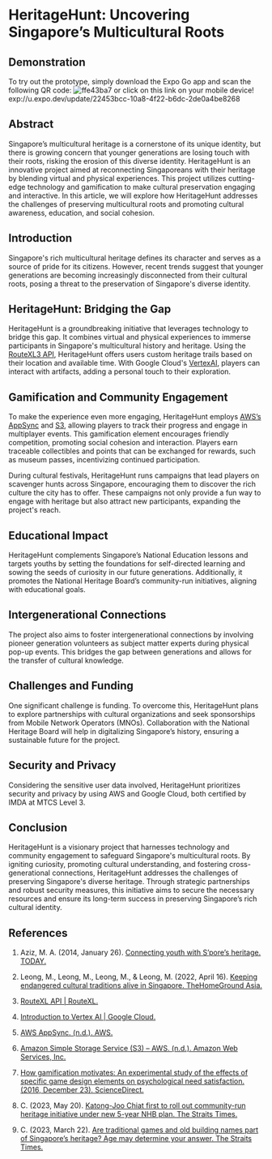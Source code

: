 # HeritageHunt: Uncovering Singapore’s Multicultural Roots

## Demonstration
To try out the prototype, simply download the Expo Go app and scan the following QR code:
![ffe43ba7](https://github.com/duckyfuz/heritageHunt-SplashAwards2023/assets/108561447/ddad8e4e-2d3d-4552-a821-86cbc41a638c)
or click on this link on your mobile device! exp://u.expo.dev/update/22453bcc-10a8-4f22-b6dc-2de0a4be8268

## Abstract
Singapore’s multicultural heritage is a cornerstone of its unique identity, but there is growing concern that younger generations are losing touch with their roots, risking the erosion of this diverse identity. HeritageHunt is an innovative project aimed at reconnecting Singaporeans with their heritage by blending virtual and physical experiences. This project utilizes cutting-edge technology and gamification to make cultural preservation engaging and interactive. In this article, we will explore how HeritageHunt addresses the challenges of preserving multicultural roots and promoting cultural awareness, education, and social cohesion.

## Introduction
Singapore's rich multicultural heritage defines its character and serves as a source of pride for its citizens. However, recent trends suggest that younger generations are becoming increasingly disconnected from their cultural roots, posing a threat to the preservation of Singapore's diverse identity.

## HeritageHunt: Bridging the Gap
HeritageHunt is a groundbreaking initiative that leverages technology to bridge this gap. It combines virtual and physical experiences to immerse participants in Singapore's multicultural history and heritage. Using the [RouteXL3 API](https://www.routexl.com/blog/api/?lang=en), HeritageHunt offers users custom heritage trails based on their location and available time. With Google Cloud's [VertexAI](https://cloud.google.com/vertex-ai/docs/start/introduction-unified-platform), players can interact with artifacts, adding a personal touch to their exploration.

## Gamification and Community Engagement
To make the experience even more engaging, HeritageHunt employs [AWS’s AppSync](https://docs.aws.amazon.com/appsync/latest/devguide/what-is-appsync.html) and [S3](https://aws.amazon.com/s3/getting-started/), allowing players to track their progress and engage in multiplayer events. This gamification element encourages friendly competition, promoting social cohesion and interaction. Players earn traceable collectibles and points that can be exchanged for rewards, such as museum passes, incentivizing continued participation.

During cultural festivals, HeritageHunt runs campaigns that lead players on scavenger hunts across Singapore, encouraging them to discover the rich culture the city has to offer. These campaigns not only provide a fun way to engage with heritage but also attract new participants, expanding the project's reach.

## Educational Impact
HeritageHunt complements Singapore’s National Education lessons and targets youths by setting the foundations for self-directed learning and sowing the seeds of curiosity in our future generations. Additionally, it promotes the National Heritage Board’s community-run initiatives, aligning with educational goals.

## Intergenerational Connections
The project also aims to foster intergenerational connections by involving pioneer generation volunteers as subject matter experts during physical pop-up events. This bridges the gap between generations and allows for the transfer of cultural knowledge.

## Challenges and Funding
One significant challenge is funding. To overcome this, HeritageHunt plans to explore partnerships with cultural organizations and seek sponsorships from Mobile Network Operators (MNOs). Collaboration with the National Heritage Board will help in digitalizing Singapore’s history, ensuring a sustainable future for the project.

## Security and Privacy
Considering the sensitive user data involved, HeritageHunt prioritizes security and privacy by using AWS and Google Cloud, both certified by IMDA at MTCS Level 3.

## Conclusion
HeritageHunt is a visionary project that harnesses technology and community engagement to safeguard Singapore's multicultural roots. By igniting curiosity, promoting cultural understanding, and fostering cross-generational connections, HeritageHunt addresses the challenges of preserving Singapore's diverse heritage. Through strategic partnerships and robust security measures, this initiative aims to secure the necessary resources and ensure its long-term success in preserving Singapore’s rich cultural identity.

## References
1. Aziz, M. A. (2014, January 26). [Connecting youth with S’pore’s heritage. TODAY.](https://www.todayonline.com/daily-focus/youth/connecting-youth-spores-heritage)

2. Leong, M., Leong, M., Leong, M., & Leong, M. (2022, April 16). [Keeping endangered cultural traditions alive in Singapore. TheHomeGround Asia.](https://thehomeground.asia/destinations/singapore/keeping-endangered-cultural-traditions-alive-in-singapore/)

3. [RouteXL API | RouteXL.](https://www.routexl.com/blog/api/?lang=en)

4. [Introduction to Vertex AI | Google Cloud.](https://cloud.google.com/vertex-ai/docs/start/introduction-unified-platform)

5. [AWS AppSync. (n.d.). AWS.](https://docs.aws.amazon.com/appsync/latest/devguide/what-is-appsync.html)

6. [Amazon Simple Storage Service (S3) – AWS. (n.d.). Amazon Web Services, Inc.](https://aws.amazon.com/s3/getting-started/)

7. [How gamification motivates: An experimental study of the effects of specific game design elements on psychological need satisfaction. (2016, December 23). ScienceDirect.](https://doi.org/10.1016/j.chb.2016.12.033)

8. C. (2023, May 20). [Katong-Joo Chiat first to roll out community-run heritage initiative under new 5-year NHB plan. The Straits Times.](https://www.straitstimes.com/singapore/katong-joo-chiat-first-to-roll-out-community-run-heritage-initiative-under-new-5-year-nhb-plan)

9. C. (2023, March 22). [Are traditional games and old building names part of Singapore’s heritage? Age may determine your answer. The Straits Times.](https://www.straitstimes.com/singapore/are-traditional-games-and-old-building-names-part-of-singapore-s-heritage-age-may-determine-your-answer)
